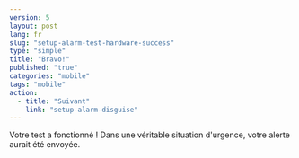 ```yaml
---
version: 5
layout: post
lang: fr
slug: "setup-alarm-test-hardware-success"
type: "simple"
title: "Bravo!"
published: "true"
categories: "mobile"
tags: "mobile"
action: 
  - title: "Suivant"
    link: "setup-alarm-disguise"
---
```


Votre test a fonctionné ! Dans une véritable situation d'urgence, votre alerte aurait été envoyée.



